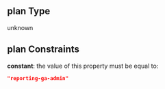 ## plan Type

unknown

## plan Constraints

**constant**: the value of this property must be equal to:

```json
"reporting-ga-admin"
```
